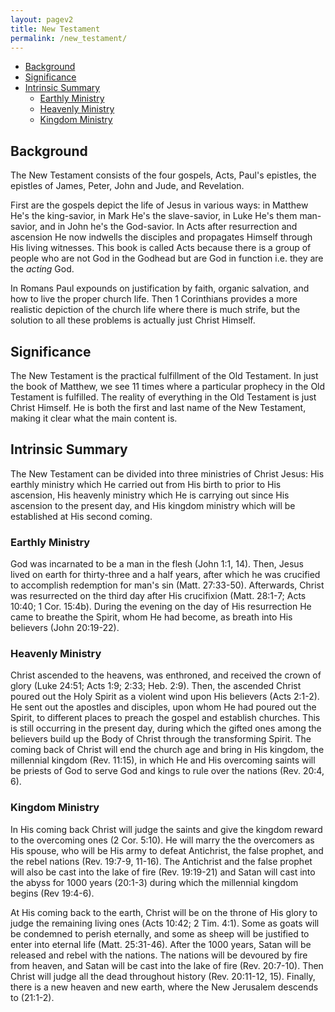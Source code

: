 ```yaml
---
layout: pagev2
title: New Testament
permalink: /new_testament/
---
```

- [Background](#background)
- [Significance](#significance)
- [Intrinsic Summary](#intrinsic-summary)
  - [Earthly Ministry](#earthly-ministry)
  - [Heavenly Ministry](#heavenly-ministry)
  - [Kingdom Ministry](#kingdom-ministry)

## Background

The New Testament consists of the four gospels, Acts, Paul's epistles, the epistles of James, Peter, John and Jude, and Revelation. 

First are the gospels depict the life of Jesus in various ways: in Matthew He's the king-savior, in Mark He's the slave-savior, in Luke He's them man-savior, and in John he's the God-savior. In Acts after resurrection and ascension He now indwells the disciples and propagates Himself through His living witnesses. This book is called Acts because there is a group of people who are not God in the Godhead but are God in function i.e. they are the *acting* God.

In Romans Paul expounds on justification by faith, organic salvation, and how to live the proper church life. Then 1 Corinthians provides a more realistic depiction of the church life where there is much strife, but the solution to all these problems is actually just Christ Himself.

## Significance

The New Testament is the practical fulfillment of the Old Testament. In just the book of Matthew, we see 11 times where a particular prophecy in the Old Testament is fulfilled. 
The reality of everything in the Old Testament is just Christ Himself. He is both the first and last name of the New Testament, making it clear what the main content is.

## Intrinsic Summary

The New Testament can be divided into three ministries of Christ Jesus: His earthly ministry which He carried out from His birth to prior to His ascension, His heavenly ministry which He is carrying out since His ascension to the present day, and His kingdom ministry which will be established at His second coming.

### Earthly Ministry

God was incarnated to be a man in the flesh (John 1:1, 14). Then, Jesus lived on earth for thirty-three and a half years, after which he was crucified to accomplish redemption for man's sin (Matt. 27:33-50). Afterwards, Christ was resurrected on the third day after His crucifixion (Matt. 28:1-7; Acts 10:40; 1 Cor. 15:4b). During the evening on the day of His resurrection He came to breathe the Spirit, whom He had become, as breath into His believers (John 20:19-22).

### Heavenly Ministry 

Christ ascended to the heavens, was enthroned, and received the crown of glory (Luke 24:51; Acts 1:9; 2:33; Heb. 2:9). Then, the ascended Christ poured out the Holy Spirit as a violent wind upon His believers (Acts 2:1-2). He sent out the apostles and disciples, upon whom He had poured out the Spirit, to different places to preach the gospel and establish churches. This is still occurring in the present day, during which the gifted ones among the believers build up the Body of Christ through the transforming Spirit. The coming back of Christ will end the church age and bring in His kingdom, the millennial kingdom (Rev. 11:15), in which He and His overcoming saints will be priests of God to serve God and kings to rule over the nations (Rev. 20:4, 6).

### Kingdom Ministry

In His coming back Christ will judge the saints and give the kingdom reward to the overcoming ones (2 Cor. 5:10). He will marry the the overcomers as His spouse, who will be His army to defeat Antichrist, the false prophet, and the rebel nations (Rev. 19:7-9, 11-16). The Antichrist and the false prophet will also be cast into the lake of fire (Rev. 19:19-21) and Satan will cast into the abyss for 1000 years (20:1-3) during which the millennial kingdom begins (Rev 19:4-6).

At His coming back to the earth, Christ will be on the throne of His glory to judge the remaining living ones (Acts 10:42; 2 Tim. 4:1). Some as goats will be condemned to perish eternally, and some as sheep will be justified to enter into eternal life (Matt. 25:31-46). After the 1000 years, Satan will be released and rebel with the nations. The nations will be devoured by fire from heaven, and Satan will be cast into the lake of fire (Rev. 20:7-10). Then Christ will judge all the dead throughout history (Rev. 20:11-12, 15). Finally, there is a new heaven and new earth, where the New Jerusalem descends to (21:1-2).